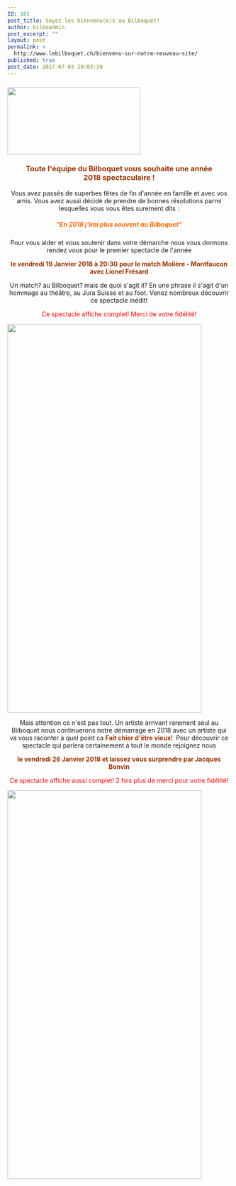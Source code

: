 ```yaml
---
ID: 181
post_title: Soyez les bienvenu(e)s au Bilboquet!
author: bilboadmin
post_excerpt: ""
layout: post
permalink: >
  http://www.lebilboquet.ch/bienvenu-sur-notre-nouveau-site/
published: true
post_date: 2017-07-03 20:03:39
---
```

<h3><img class="size-medium wp-image-781 aligncenter" src="//www.lebilboquet.ch/wp-content/uploads/2018/01/bonne-annee-2018-300x151.jpg" alt="" width="300" height="151" /></h3>
<h3 style="text-align: center;"><strong><span style="color: #993300;">Toute l'équipe du Bilboquet vous souhaite une année 2018 spectaculaire !
</span>
</strong></h3>
<p style="text-align: center;">Vous avez passés de superbes fêtes de fin d'année en famille et avec vos amis. Vous avez aussi décidé de prendre de bonnes résolutions parmi lesquelles vous vous êtes surement dits :</p>

<h5 style="text-align: center;"><span style="color: #ff6600;"><strong>"En 2018 j'irai plus souvent au Bilboquet"</strong></span></h5>
<p style="text-align: center;">Pour vous aider et vous soutenir dans votre démarche nous vous donnons rendez vous pour le premier spectacle de l'année</p>
<p style="text-align: center;"><span style="color: #993300;"><strong>le vendredi 19 Janvier 2018 à 20:30</strong> <strong>pour le match Molière - Montfaucon avec Lionel Frésard</strong></span></p>
<p style="text-align: center;">Un match? au Bilboquet? mais de quoi s'agit il? En une phrase il s'agit d'un hommage au théâtre, au Jura Suisse et au foot. Venez nombreux découvrir ce spectacle inédit!</p>
<p style="text-align: center;"><span style="color: #ff0000;">Ce spectacle affiche complet! Merci de votre fidélité!</span></p>
<img class="aligncenter wp-image-57 size-full" src="//www.lebilboquet.ch/wp-content/uploads/2017/06/6.Lionel-Fresard.png" alt="" width="438" height="875" />
<p style="text-align: center;">Mais attention ce n'est pas tout. Un artiste arrivant rarement seul au Bilboquet nous continuerons notre démarrage en 2018 avec un artiste qui va vous raconter à quel point ca <span style="color: #993300;"><strong>Fait chier d'être vieux</strong></span>!  Pour découvrir ce spectacle qui parlera certainement à tout le monde rejoignez nous</p>
<p style="text-align: center;"><span style="color: #993300;"><strong>le vendredi 26 Janvier 2018 et laissez vous surprendre par Jacques Bonvin</strong></span></p>
<p style="text-align: center;"><span style="color: #ff0000;">Ce spectacle affiche aussi complet! 2 fois plus de merci pour votre fidélité!</span></p>
<img class="aligncenter wp-image-58 size-full" src="//www.lebilboquet.ch/wp-content/uploads/2017/06/7.Jacques-Bonvin.jpg" alt="" width="438" height="875" />